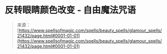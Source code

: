 <!--yml

category: 未分类

date: 2024-06-12 19:04:54

-->

# 反转眼睛颜色改变 - 自由魔法咒语

> 来源：[https://www.spellsofmagic.com/spells/beauty_spells/glamour_spells/21432/page.html#0001-01-01](https://www.spellsofmagic.com/spells/beauty_spells/glamour_spells/21432/page.html#0001-01-01)
